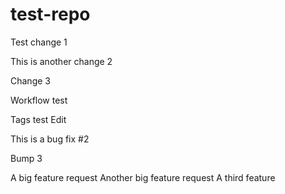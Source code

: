 # test-repo

Test change 1

This is another change 2

Change 3

Workflow test

Tags test
Edit

This is a bug fix #2

Bump 3

A big feature request
Another big feature request
A third feature